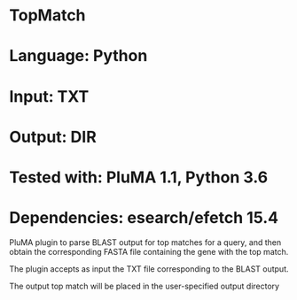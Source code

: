 # TopMatch
# Language: Python
# Input: TXT
# Output: DIR
# Tested with: PluMA 1.1, Python 3.6
# Dependencies: esearch/efetch 15.4

PluMA plugin to parse BLAST output for top matches for a query,
and then obtain the corresponding FASTA file containing the gene 
with the top match.

The plugin accepts as input the TXT file corresponding to the BLAST output.

The output top match will be placed in the user-specified output directory
